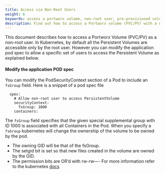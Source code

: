 ```yaml
---
title: Access via Non-Root Users
weight: 6
keywords: access a portworx volume, non-root user, pre-provisioned volumes, PV, PVC, Kubernetes, k8s
description: Find out how to access a Portworx volume (PVC/PV) with a non-root user
---
```


This document describes how to access a Portworx Volume (PVC/PV) as a non-root user. In Kubernetes, by default all the Persistent Volumes are accessible only by the root user. However you can modify the application pod spec to allow a specific set of users to access the Persistent Volume as explained below.

#### Modify the application POD spec

You can modify the PodSecurityContext section of a Pod to include an `fsGroup` field. Here is a snippet of a pod spec file

```text
  spec:
    # Allow non-root user to access PersistentVolume
    securityContext:
      fsGroup: 1000
    containers:
```

The `fsGroup` field specifies that the given special supplemental group with ID 1000 is associated with all Containers in the Pod. When you specify a `fsGroup` kubernetes will change the ownership of the volume to be owned by the pod.

* The owning GID will be that of the fsGroup.
* The setgid bit is set so that new files created in the volume are owned by the GID.
* The permission bits are OR’d with rw-rw—- For more information refer to the kubernetes [docs](https://kubernetes.io/docs/tasks/configure-pod-container/security-context/)
